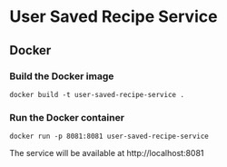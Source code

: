 # User Saved Recipe Service

## Docker

### Build the Docker image

```
docker build -t user-saved-recipe-service .
```

### Run the Docker container

```
docker run -p 8081:8081 user-saved-recipe-service
```

The service will be available at http://localhost:8081 